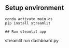 ## Setup environment
```
conda activate main-ds
pip install streamlit

## Run steamlit app
```
streamlit run dashboard.py



